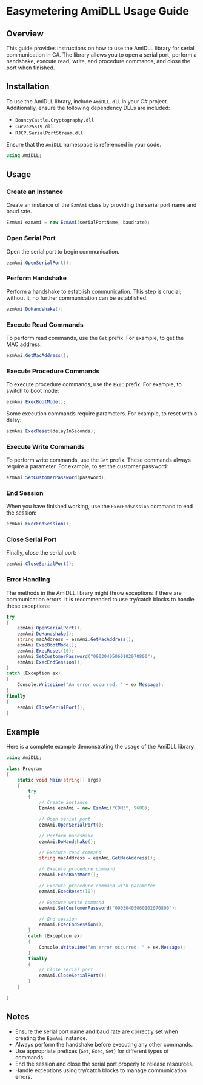 # Easymetering AmiDLL Usage Guide

## Overview

This guide provides instructions on how to use the AmiDLL library for serial communication in C#. The library allows you to open a serial port, perform a handshake, execute read, write, and procedure commands, and close the port when finished.

## Installation

To use the AmiDLL library, include `AmiDLL.dll` in your C# project. Additionally, ensure the following dependency DLLs are included:

-   `BouncyCastle.Cryptography.dll`
-   `Curve25519.dll`
-   `RJCP.SerialPortStream.dll`

Ensure that the `AmiDLL` namespace is referenced in your code.

```csharp
using AmiDLL;
```

## Usage

### Create an Instance

Create an instance of the `EzmAmi` class by providing the serial port name and baud rate.

```csharp
EzmAmi ezmAmi = new EzmAmi(serialPortName, baudrate);
```

### Open Serial Port

Open the serial port to begin communication.

```csharp
ezmAmi.OpenSerialPort();
```

### Perform Handshake

Perform a handshake to establish communication. This step is crucial; without it, no further communication can be established.

```csharp
ezmAmi.DoHandshake();
```

### Execute Read Commands

To perform read commands, use the `Get` prefix. For example, to get the MAC address:

```csharp
ezmAmi.GetMacAddress();
```

### Execute Procedure Commands

To execute procedure commands, use the `Exec` prefix. For example, to switch to boot mode:

```csharp
ezmAmi.ExecBootMode();
```

Some execution commands require parameters. For example, to reset with a delay:

```csharp
ezmAmi.ExecReset(delayInSeconds);
```

### Execute Write Commands

To perform write commands, use the `Set` prefix. These commands always require a parameter. For example, to set the customer password:

```csharp
ezmAmi.SetCustomerPassword(password);
```

### End Session

When you have finished working, use the `ExecEndSession` command to end the session:

```csharp
ezmAmi.ExecEndSession();
```

### Close Serial Port

Finally, close the serial port:

```csharp
ezmAmi.CloseSerialPort();
```

### Error Handling

The methods in the AmiDLL library might throw exceptions if there are communication errors. It is recommended to use try/catch blocks to handle these exceptions:

```csharp
try
{
    ezmAmi.OpenSerialPort();
    ezmAmi.DoHandshake();
    string macAddress = ezmAmi.GetMacAddress();
    ezmAmi.ExecBootMode();
    ezmAmi.ExecReset(10);
    ezmAmi.SetCustomerPassword("09030405060102070800");
    ezmAmi.ExecEndSession();
}
catch (Exception ex)
{
    Console.WriteLine("An error occurred: " + ex.Message);
}
finally
{
    ezmAmi.CloseSerialPort();
}
```

## Example

Here is a complete example demonstrating the usage of the AmiDLL library:

```csharp
using AmiDLL;

class Program
{
    static void Main(string[] args)
    {
        try
        {
            // Create instance
            EzmAmi ezmAmi = new EzmAmi("COM3", 9600);

            // Open serial port
            ezmAmi.OpenSerialPort();

            // Perform handshake
            ezmAmi.DoHandshake();

            // Execute read command
            string macAddress = ezmAmi.GetMacAddress();

            // Execute procedure command
            ezmAmi.ExecBootMode();

            // Execute procedure command with parameter
            ezmAmi.ExecReset(10);

            // Execute write command
            ezmAmi.SetCustomerPassword("09030405060102070800");

            // End session
            ezmAmi.ExecEndSession();
        }
        catch (Exception ex)
        {
            Console.WriteLine("An error occurred: " + ex.Message);
        }
        finally
        {
            // Close serial port
            ezmAmi.CloseSerialPort();
        }
    }

}
```

## Notes

-   Ensure the serial port name and baud rate are correctly set when creating the `EzmAmi` instance.
-   Always perform the handshake before executing any other commands.
-   Use appropriate prefixes (`Get`, `Exec`, `Set`) for different types of commands.
-   End the session and close the serial port properly to release resources.
-   Handle exceptions using try/catch blocks to manage communication errors.
